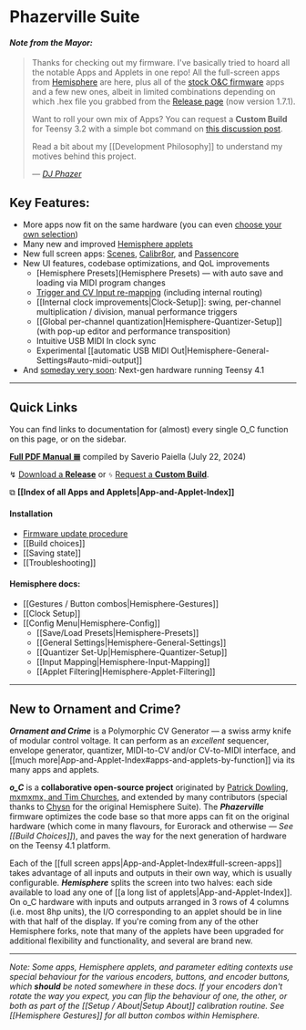 # Phazerville Suite
#### _Note from the Mayor:_
> Thanks for checking out my firmware. I've basically tried to hoard all the notable Apps and Applets in one repo! All the full-screen apps from [Hemisphere](https://github.com/Chysn/O_C-HemisphereSuite/wiki) are here, plus all of the [stock O&C firmware](https://ornament-and-cri.me/user-manual-v1_3/) apps and a few new ones, albeit in limited combinations depending on which .hex file you grabbed from the [Release page](https://github.com/djphazer/O_C-Phazerville/releases) (now version 1.7.1).
> 
> Want to roll your own mix of Apps? You can request a **Custom Build** for Teensy 3.2 with a simple bot command on [this discussion post](https://github.com/djphazer/O_C-Phazerville/discussions/38).
> 
> Read a bit about my [[Development Philosophy]] to understand my motives behind this project.
> 
> &mdash; _[DJ Phazer](https://ko-fi.com/djphazer)_

## Key Features:
* More apps now fit on the same hardware (you can even [choose your own selection](https://github.com/djphazer/O_C-Phazerville/discussions/38))
* Many new and improved [Hemisphere applets](App-and-Applet-Index.md#hemisphere-applets)
* New full screen apps: [Scenes](Scenes.md), [Calibr8or](Calibr8or.md), and [Passencore](https://llllllll.co/t/passencore-chord-ornament-music-theory-crime/45925)
* New UI features, codebase optimizations, and QoL improvements
    * [Hemisphere Presets](Hemisphere Presets) — with auto save and loading via MIDI program changes
    * [Trigger and CV Input re-mapping](Hemisphere-Input-Mapping) (including internal routing)
    * [[Internal clock improvements|Clock-Setup]]: swing, per-channel multiplication / division, manual performance triggers
    * [[Global per-channel quantization|Hemisphere-Quantizer-Setup]] (with pop-up editor and performance transposition)
    * Intuitive USB MIDI In clock sync
    * Experimental [[automatic USB MIDI Out|Hemisphere-General-Settings#auto-midi-output]]
* And [someday very soon](https://ko-fi.com/djphazer): Next-gen hardware running Teensy 4.1

***

## Quick Links

You can find links to documentation for (almost) every single O_C function on this page, or on the sidebar.

**[Full PDF Manual 𝌆](https://drive.google.com/file/d/1QP3Erpp_vNS32l7JN_-60KhtBQsRg5HM/view)** compiled by Saverio Paiella (July 22, 2024)

↯ [Download a **Release**](https://github.com/djphazer/O_C-Phazerville/releases) or ᛃ [Request a **Custom Build**](https://github.com/djphazer/O_C-Phazerville/discussions/38).

⧉ **[[Index of all Apps and Applets|App-and-Applet-Index]]**

#### Installation
* [Firmware update procedure](https://ornament-and-cri.me/firmware/)
* [[Build choices]]
* [[Saving state]]
* [[Troubleshooting]]

#### Hemisphere docs:

* [[Gestures / Button combos|Hemisphere-Gestures]]
* [[Clock Setup]]
* [[Config Menu|Hemisphere-Config]]
    * [[Save\/Load Presets|Hemisphere-Presets]]
    * [[General Settings|Hemisphere-General-Settings]]
    * [[Quantizer Set-Up|Hemisphere-Quantizer-Setup]]
    * [[Input Mapping|Hemisphere-Input-Mapping]]
    * [[Applet Filtering|Hemisphere-Applet-Filtering]]

***

## New to Ornament and Crime?

**_Ornament and Crime_** is a Polymorphic CV Generator — a swiss army knife of modular control voltage. It can perform as an _excellent_ sequencer, envelope generator, quantizer, MIDI-to-CV and/or CV-to-MIDI interface, and [[much more|App-and-Applet-Index#apps-and-applets-by-function]] via its many apps and applets.

**_o_C_** is a **collaborative open-source project** originated by [Patrick Dowling, mxmxmx, and Tim Churches](https://ornament-and-cri.me/), and extended by many contributors (special thanks to [Chysn](https://github.com/Chysn/O_C-Hemisphere) for the original Hemisphere Suite). The **_Phazerville_** firmware optimizes the code base so that more apps can fit on the original hardware (which come in many flavours, for Eurorack and otherwise — _See [[Build Choices]]_), and paves the way for the next generation of hardware on the Teensy 4.1 platform.

Each of the [[full screen apps|App-and-Applet-Index#full-screen-apps]] takes advantage of all inputs and outputs in their own way, which is usually configurable. _**Hemisphere**_ splits the screen into two halves: each side available to load any one of [[a long list of applets|App-and-Applet-Index]]. On o_C hardware with inputs and outputs arranged in 3 rows of 4 columns (i.e. most 8hp units), the I/O corresponding to an applet should be in line with that half of the display. If you're coming from any of the other Hemisphere forks, note that many of the applets have been upgraded for additional flexibility and functionality, and several are brand new.

***

_Note: Some apps, Hemisphere applets, and parameter editing contexts use special behaviour for the various encoders, buttons, and encoder buttons, which **should** be noted somewhere in these docs. If your encoders don't rotate the way you expect, you can flip the behaviour of one, the other, or both as part of the [[Setup / About|Setup About]] calibration routine. See [[Hemisphere Gestures]] for all button combos within Hemisphere._
